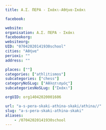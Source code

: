 ```yaml
---
title: Α.Σ. ΠΕΡΑ - Σκάκι-Αθήνα-Σκάκι

facebook:

website:
organisation: Α.Σ. ΠΕΡΑ - Σκάκι
facebookorg:
websiteorg:
UID: "07042020141930school"
cities: "Αθήνα"
perioxi: ""
address: ""

places: [""]
categories: ["athlitismos"]
subcategories: ["chess"]
categoryNoSLug: ["Αθλητισμός"]
subcategoriesNoSLug: ["Σκάκι"]

orgUID: org14042020001606

url: "a-s-pera-skaki-athina-skaki/athina//"
slug: "a-s-pera-skaki-athina-skaki"
aliases:
    - /07042020141930school
---
```





